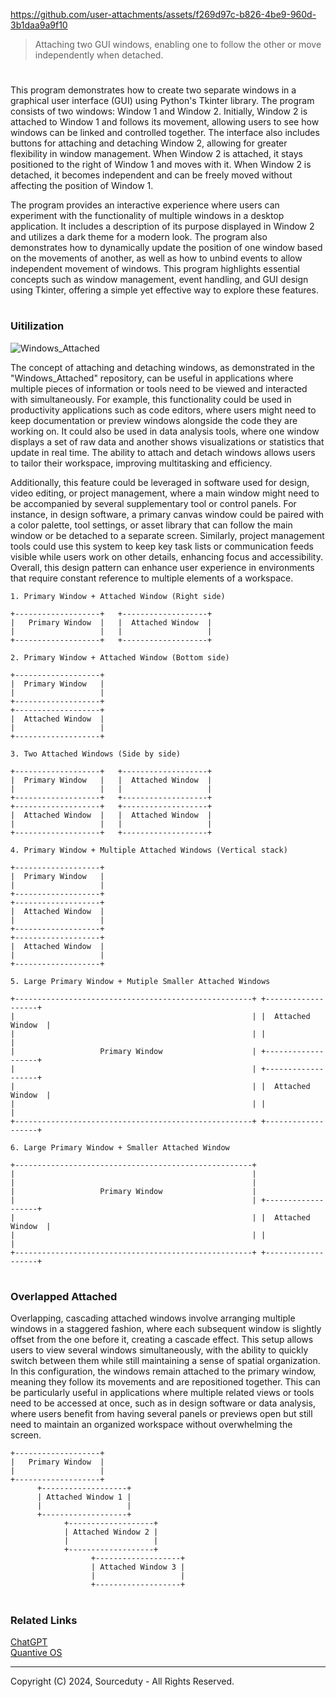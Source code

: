 https://github.com/user-attachments/assets/f269d97c-b826-4be9-960d-3b1daa9a9f10

> Attaching two GUI windows, enabling one to follow the other or move independently when detached.
#

This program demonstrates how to create two separate windows in a graphical user interface (GUI) using Python's Tkinter library. The program consists of two windows: Window 1 and Window 2. Initially, Window 2 is attached to Window 1 and follows its movement, allowing users to see how windows can be linked and controlled together. The interface also includes buttons for attaching and detaching Window 2, allowing for greater flexibility in window management. When Window 2 is attached, it stays positioned to the right of Window 1 and moves with it. When Window 2 is detached, it becomes independent and can be freely moved without affecting the position of Window 1.

The program provides an interactive experience where users can experiment with the functionality of multiple windows in a desktop application. It includes a description of its purpose displayed in Window 2 and utilizes a dark theme for a modern look. The program also demonstrates how to dynamically update the position of one window based on the movements of another, as well as how to unbind events to allow independent movement of windows. This program highlights essential concepts such as window management, event handling, and GUI design using Tkinter, offering a simple yet effective way to explore these features.

#
### Uitilization

![Windows_Attached](https://github.com/user-attachments/assets/1620f6d3-090b-4d63-bd2e-056455fc8e26)

The concept of attaching and detaching windows, as demonstrated in the "Windows_Attached" repository, can be useful in applications where multiple pieces of information or tools need to be viewed and interacted with simultaneously. For example, this functionality could be used in productivity applications such as code editors, where users might need to keep documentation or preview windows alongside the code they are working on. It could also be used in data analysis tools, where one window displays a set of raw data and another shows visualizations or statistics that update in real time. The ability to attach and detach windows allows users to tailor their workspace, improving multitasking and efficiency.

Additionally, this feature could be leveraged in software used for design, video editing, or project management, where a main window might need to be accompanied by several supplementary tool or control panels. For instance, in design software, a primary canvas window could be paired with a color palette, tool settings, or asset library that can follow the main window or be detached to a separate screen. Similarly, project management tools could use this system to keep key task lists or communication feeds visible while users work on other details, enhancing focus and accessibility. Overall, this design pattern can enhance user experience in environments that require constant reference to multiple elements of a workspace.

```
1. Primary Window + Attached Window (Right side)

+-------------------+   +-------------------+
|   Primary Window  |   |  Attached Window  |
|                   |   |                   |
+-------------------+   +-------------------+

2. Primary Window + Attached Window (Bottom side)

+-------------------+
|  Primary Window   |
|                   |
+-------------------+
+-------------------+
|  Attached Window  |
|                   |
+-------------------+

3. Two Attached Windows (Side by side)

+-------------------+   +-------------------+
|  Primary Window   |   |  Attached Window  |
|                   |   |                   |
+-------------------+   +-------------------+
+-------------------+   +-------------------+
|  Attached Window  |   |  Attached Window  |
|                   |   |                   |
+-------------------+   +-------------------+

4. Primary Window + Multiple Attached Windows (Vertical stack)

+-------------------+
|  Primary Window   |
|                   |
+-------------------+
+-------------------+
|  Attached Window  |
|                   |
+-------------------+
+-------------------+
|  Attached Window  |
|                   |
+-------------------+

5. Large Primary Window + Mutiple Smaller Attached Windows

+-----------------------------------------------------+ +-------------------+
|                                                     | |  Attached Window  |
|                                                     | |                   |
|                   Primary Window                    | +-------------------+
|                                                     | +-------------------+
|                                                     | |  Attached Window  |
|                                                     | |                   |
+-----------------------------------------------------+ +-------------------+

6. Large Primary Window + Smaller Attached Window

+-----------------------------------------------------+ 
|                                                     | 
|                                                     | 
|                   Primary Window                    | 
|                                                     | +-------------------+
|                                                     | |  Attached Window  |
|                                                     | |                   |
+-----------------------------------------------------+ +-------------------+

```

#
### Overlapped Attached

Overlapping, cascading attached windows involve arranging multiple windows in a staggered fashion, where each subsequent window is slightly offset from the one before it, creating a cascade effect. This setup allows users to view several windows simultaneously, with the ability to quickly switch between them while still maintaining a sense of spatial organization. In this configuration, the windows remain attached to the primary window, meaning they follow its movements and are repositioned together. This can be particularly useful in applications where multiple related views or tools need to be accessed at once, such as in design software or data analysis, where users benefit from having several panels or previews open but still need to maintain an organized workspace without overwhelming the screen.

```
+-------------------+
|   Primary Window  |
|                   |
+-------------------+
      +-------------------+
      | Attached Window 1 |
      |                   |
      +-------------------+
            +-------------------+
            | Attached Window 2 |
            |                   |
            +-------------------+
                  +-------------------+
                  | Attached Window 3 |
                  |                   |
                  +-------------------+
```

#
### Related Links

[ChatGPT](https://github.com/sourceduty/ChatGPT)
<br>
[Quantive OS](https://github.com/sourceduty/Quantive_OS)

***
Copyright (C) 2024, Sourceduty - All Rights Reserved.

